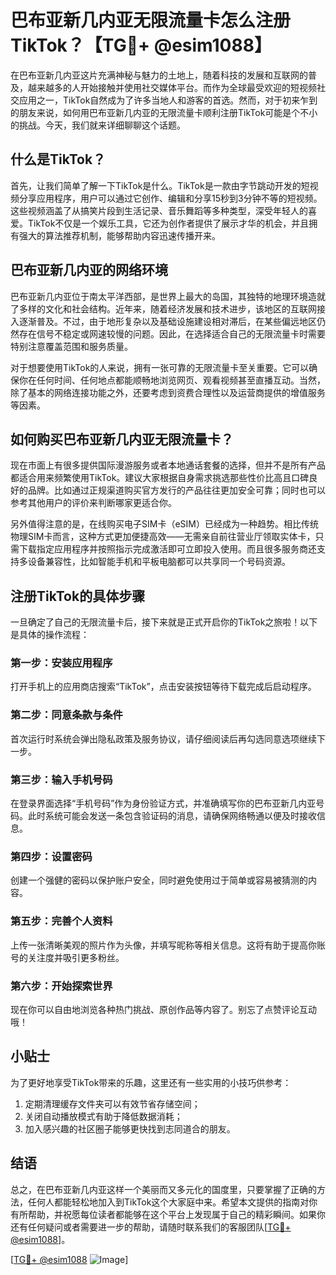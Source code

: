 # 巴布亚新几内亚无限流量卡怎么注册TikTok？【TG💪+ @esim1088】

在巴布亚新几内亚这片充满神秘与魅力的土地上，随着科技的发展和互联网的普及，越来越多的人开始接触并使用社交媒体平台。而作为全球最受欢迎的短视频社交应用之一，TikTok自然成为了许多当地人和游客的首选。然而，对于初来乍到的朋友来说，如何用巴布亚新几内亚的无限流量卡顺利注册TikTok可能是个不小的挑战。今天，我们就来详细聊聊这个话题。

## 什么是TikTok？

首先，让我们简单了解一下TikTok是什么。TikTok是一款由字节跳动开发的短视频分享应用程序，用户可以通过它创作、编辑和分享15秒到3分钟不等的短视频。这些视频涵盖了从搞笑片段到生活记录、音乐舞蹈等多种类型，深受年轻人的喜爱。TikTok不仅是一个娱乐工具，它还为创作者提供了展示才华的机会，并且拥有强大的算法推荐机制，能够帮助内容迅速传播开来。

## 巴布亚新几内亚的网络环境

巴布亚新几内亚位于南太平洋西部，是世界上最大的岛国，其独特的地理环境造就了多样的文化和社会结构。近年来，随着经济发展和技术进步，该地区的互联网接入逐渐普及。不过，由于地形复杂以及基础设施建设相对滞后，在某些偏远地区仍然存在信号不稳定或网速较慢的问题。因此，在选择适合自己的无限流量卡时需要特别注意覆盖范围和服务质量。

对于想要使用TikTok的人来说，拥有一张可靠的无限流量卡至关重要。它可以确保你在任何时间、任何地点都能顺畅地浏览网页、观看视频甚至直播互动。当然，除了基本的网络连接功能之外，还要考虑到资费合理性以及运营商提供的增值服务等因素。

## 如何购买巴布亚新几内亚无限流量卡？

现在市面上有很多提供国际漫游服务或者本地通话套餐的选择，但并不是所有产品都适合用来频繁使用TikTok。建议大家根据自身需求挑选那些性价比高且口碑良好的品牌。比如通过正规渠道购买官方发行的产品往往更加安全可靠；同时也可以参考其他用户的评价来判断哪家更适合你。

另外值得注意的是，在线购买电子SIM卡（eSIM）已经成为一种趋势。相比传统物理SIM卡而言，这种方式更加便捷高效——无需亲自前往营业厅领取实体卡，只需下载指定应用程序并按照指示完成激活即可立即投入使用。而且很多服务商还支持多设备兼容性，比如智能手机和平板电脑都可以共享同一个号码资源。

## 注册TikTok的具体步骤

一旦确定了自己的无限流量卡后，接下来就是正式开启你的TikTok之旅啦！以下是具体的操作流程：

### 第一步：安装应用程序
打开手机上的应用商店搜索“TikTok”，点击安装按钮等待下载完成后启动程序。

### 第二步：同意条款与条件
首次运行时系统会弹出隐私政策及服务协议，请仔细阅读后再勾选同意选项继续下一步。

### 第三步：输入手机号码
在登录界面选择“手机号码”作为身份验证方式，并准确填写你的巴布亚新几内亚号码。此时系统可能会发送一条包含验证码的消息，请确保网络畅通以便及时接收信息。

### 第四步：设置密码
创建一个强健的密码以保护账户安全，同时避免使用过于简单或容易被猜测的内容。

### 第五步：完善个人资料
上传一张清晰美观的照片作为头像，并填写昵称等相关信息。这将有助于提高你账号的关注度并吸引更多粉丝。

### 第六步：开始探索世界
现在你可以自由地浏览各种热门挑战、原创作品等内容了。别忘了点赞评论互动哦！

## 小贴士

为了更好地享受TikTok带来的乐趣，这里还有一些实用的小技巧供参考：
1. 定期清理缓存文件夹可以有效节省存储空间；
2. 关闭自动播放模式有助于降低数据消耗；
3. 加入感兴趣的社区圈子能够更快找到志同道合的朋友。

## 结语

总之，在巴布亚新几内亚这样一个美丽而又多元化的国度里，只要掌握了正确的方法，任何人都能轻松地加入到TikTok这个大家庭中来。希望本文提供的指南对你有所帮助，并祝愿每位读者都能够在这个平台上发现属于自己的精彩瞬间。如果你还有任何疑问或者需要进一步的帮助，请随时联系我们的客服团队[[TG💪+ @esim1088](https://t.me/s/esim1088)]。

[[TG💪+ @esim1088](https://t.me/s/esim1088) ![Image](https://i.postimg.cc/4NQfJmqS/Snipaste-2025-05-13-00-14-12.png)]
